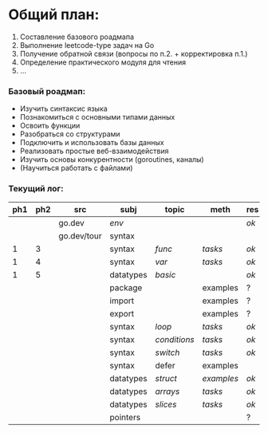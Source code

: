 # Общий план:
1. Составление базового роадмапа
2. Выполнение leetcode-type задач на Go
3. Получение обратной связи (вопросы по п.2. + корректировка п.1.)
4. Определение практического модуля для чтения
5. ...

### Базовый роадмап:
- Изучить синтаксис языка
- Познакомиться с основными типами данных
- Освоить функции
- Разобраться со структурами
- Подключить и использовать базы данных
- Реализовать простые веб-взаимодействия
- Изучить основы конкурентности (goroutines, каналы)
- (Научиться работать с файлами)

### Текущий лог:

| ph1 | ph2 | src         | subj      | topic        | meth       | res  | link                                              |
|-----|-----| ----------- | --------- | ------------ | ---------- | ---- |---------------------------------------------------|
|     |     | go.dev      | *env*     |              |            | *ok* |                                                   |
|     |     | go.dev/tour | syntax    |              |            |      |                                                   |
| 1   | 3   |             | syntax    | *func*       | *tasks*    | *ok* | [1.3.](./tour/1_basics/3_func/main.go)            |
| 1   | 4   |             | syntax    | *var*        | *tasks*    | *ok* | [1.4.](./tour/1_basics/4_var/main.go)             |
| 1   | 5   |             | datatypes | *basic*      |            | *ok* | [1.5.](./tour/1_basics/5_basic_datatypes/main.go) |  
|     |     |             | package   |              | examples   | ?    |                                                   |
|     |     |             | import    |              | examples   | ?    |                                                   |
|     |     |             | export    |              | examples   | ?    |                                                   |
|     |     |             | syntax    | *loop*       | *tasks*    | *ok* |                                                   |
|     |     |             | syntax    | *conditions* | *tasks*    | *ok* |                                                   |
|     |     |             | syntax    | *switch*     | *tasks*    | *ok* |                                                   |
|     |     |             | syntax    | defer        | examples   |      |                                                   |
|     |     |             | datatypes | *struct*     | *examples* | *ok* |                                                   |
|     |     |             | datatypes | *arrays*     | *tasks*    | *ok* |                                                   |
|     |     |             | datatypes | *slices*     | *tasks*    | *ok* |                                                   |
|     |     |             | pointers  |              |            | ?    |                                                   |

